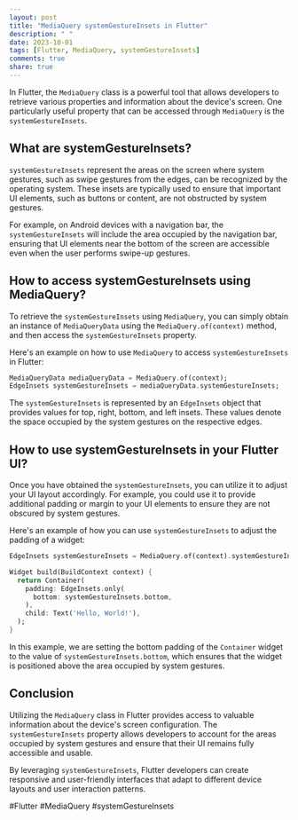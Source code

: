 ```yaml
---
layout: post
title: "MediaQuery systemGestureInsets in Flutter"
description: " "
date: 2023-10-01
tags: [Flutter, MediaQuery, systemGestureInsets]
comments: true
share: true
---
```


In Flutter, the `MediaQuery` class is a powerful tool that allows developers to retrieve various properties and information about the device's screen. One particularly useful property that can be accessed through `MediaQuery` is the `systemGestureInsets`.

## What are systemGestureInsets?

`systemGestureInsets` represent the areas on the screen where system gestures, such as swipe gestures from the edges, can be recognized by the operating system. These insets are typically used to ensure that important UI elements, such as buttons or content, are not obstructed by system gestures.

For example, on Android devices with a navigation bar, the `systemGestureInsets` will include the area occupied by the navigation bar, ensuring that UI elements near the bottom of the screen are accessible even when the user performs swipe-up gestures.

## How to access systemGestureInsets using MediaQuery?

To retrieve the `systemGestureInsets` using `MediaQuery`, you can simply obtain an instance of `MediaQueryData` using the `MediaQuery.of(context)` method, and then access the `systemGestureInsets` property.

Here's an example on how to use `MediaQuery` to access `systemGestureInsets` in Flutter:

```dart
MediaQueryData mediaQueryData = MediaQuery.of(context);
EdgeInsets systemGestureInsets = mediaQueryData.systemGestureInsets;
```

The `systemGestureInsets` is represented by an `EdgeInsets` object that provides values for top, right, bottom, and left insets. These values denote the space occupied by the system gestures on the respective edges.

## How to use systemGestureInsets in your Flutter UI?

Once you have obtained the `systemGestureInsets`, you can utilize it to adjust your UI layout accordingly. For example, you could use it to provide additional padding or margin to your UI elements to ensure they are not obscured by system gestures.

Here's an example of how you can use `systemGestureInsets` to adjust the padding of a widget:

```dart
EdgeInsets systemGestureInsets = MediaQuery.of(context).systemGestureInsets;

Widget build(BuildContext context) {
  return Container(
    padding: EdgeInsets.only(
      bottom: systemGestureInsets.bottom,
    ),
    child: Text('Hello, World!'),
  );
}
```

In this example, we are setting the bottom padding of the `Container` widget to the value of `systemGestureInsets.bottom`, which ensures that the widget is positioned above the area occupied by system gestures.

## Conclusion

Utilizing the `MediaQuery` class in Flutter provides access to valuable information about the device's screen configuration. The `systemGestureInsets` property allows developers to account for the areas occupied by system gestures and ensure that their UI remains fully accessible and usable.

By leveraging `systemGestureInsets`, Flutter developers can create responsive and user-friendly interfaces that adapt to different device layouts and user interaction patterns.

#Flutter #MediaQuery #systemGestureInsets